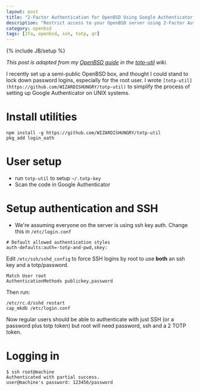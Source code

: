```yaml
---
layout: post
title: "2-Factor Authentication for OpenBSD Using Google Authenticator and totp-util"
description: "Restrict access to your OpenBSD server using 2-Factor Authentication"
category: openbsd
tags: [2fa, openbsd, ssh, totp, qr]
---
```

{% include JB/setup %}

*This post is adapted from my [OpenBSD guide](https://github.com/WIZARDISHUNGRY/totp-util/wiki/OpenBSD-Guide) in the [totp-util](https://github.com/WIZARDISHUNGRY/totp-util) wiki.*

I recently set up a semi-public OpenBSD box, and thought I could stand to lock down password logins, especially for the root user.
I wrote `[totp-util](https://github.com/WIZARDISHUNGRY/totp-util)` to simplify the process of setting up Google Authenticator on UNIX systems.

# Install utilities
```
npm install -g https://github.com/WIZARDISHUNGRY/totp-util 
pkg_add login_oath
```

# User setup
* run `totp-util` to setup `~/.totp-key`
* Scan the code in Google Authenticator

# Setup authentication and SSH
* We're assuming everyone on the server is using ssh key auth. Change this in `/etc/login.conf`
```
# Default allowed authentication styles
auth-defaults:auth=-totp-and-pwd,skey:
```
Edit `/etc/ssh/sshd_config` to force SSH logins by root to use __both__ an ssh key and a totp/password. 
```
Match User root
AuthenticationMethods publickey,password
```
Then run:
```
/etc/rc.d/sshd restart 
cap_mkdb /etc/login.conf
```
Now regular users should be able to authenticate with just SSH (or a password plus totp token) but root will need password, ssh and a 2 TOTP token.

# Logging in
```
$ ssh root@machine   
Authenticated with partial success.
user@machine's password: 123456/password
```
